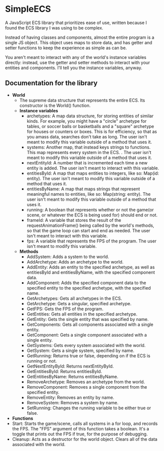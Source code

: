# SimpleECS
A JavaScript ECS library that prioritizes ease of use, written because I found the ECS library I was using to be complex.

Instead of having classes and components, almost the entire program is a single JS object.
This object uses maps to store data, and has getter and setter functions to keep the experience as simple as can be.

You aren't meant to interact with any of the world's instance variables directly: instead, use the getter and setter methods to interact with your entities and components. I'll tell you the instance variables, anyway.

## Documentation for the library

* **World**
  * The supreme data structure that represents the entire ECS. Its constructor is the World() function.
  * **Instance variables**
    * archetypes: A map data structure, for storing entities of similar kinds. For example, you might have a "circle" archetype for tables, or soccer balls or basketballs and a "square" archetype for houses or counters or boxes. This is for efficiency, so that as you amass data, searches don't take as long. The user isn't meant to modify this variable outside of a method that uses it.
    * systems: Another map, that instead keys strings to functions. This map represents every system in the ECS. . The user isn't meant to modify this variable outside of a method that uses it.
    * nextEntityId: A number that is incremented each time a new entity is added. The user isn't meant to interact with this variable.
    * entitiesById: A map that maps entities to integers, like so: Map(id: entity). The user isn't meant to modify this variable outside of a method that uses it.
    * entitiesByName: A map that maps strings that represent meaningful names to entities, like so: Map(string: entity). The user isn't meant to modify this variable outside of a method that uses it.
    * running: A boolean that represents whether or not the game(or scene, or whatever the ECS is being used for) should end or not.
    * frameId: A variable that stores the result of the requestAnimationFrame() being called by the world's methods, so that the game loop can start and end as needed. The user isn't meant to interact with this variable.
    * fps: A variable that represents the FPS of the program. The user isn't meant to modify this variable.
  * **Methods**
    * AddSystem: Adds a system to the world.
    * AddArchetype: Adds an archetype to the world.
    * AddEntity: Adds an entity to the specified archetype, as well as entitiesById and entitiesByName, with the specified component data.
    * AddComponent: Adds the specified component data to the specified entity to the specified archetype, with the specified name.
    * GetArchetypes: Gets all archetypes in the ECS.
    * GetArchetype: Gets a singular, specified archetype.
    * GetFPS: Gets the FPS of the program.
    * GetEntities: Gets all entities in the specified archetype.
    * GetEntity: Gets the single entity that was specified by name.
    * GetComponents: Gets all components associated with a single entity.
    * GetComponent: Gets a single component associated with a single entity.
    * GetSystems: Gets every system associated with the world.
    * GetSystem: Gets a single system, specified by name.
    * GetRunning: Returns true or false, depending on if the ECS is running or not.
    * GetNextEntityById: Returns nextEntityById.
    * GetEntitiesById: Returns entitiesById.
    * GetEntitiesByName: Returns entitiesByName.
    * RemoveArchetype: Removes an archetype from the world.
    * RemoveComponent: Removes a single component from the specified entity.
    * RemoveEntity: Removes an entity by name.
    * RemoveSystem: Removes a system by name.
    * SetRunning: Changes the running variable to be either true or false.
* **Functions**
 * Start: Starts the game/scene, calls all systems in a for loop, and records the FPS. The "FPS" argument of this function takes a boolean. It's a toggle that prints out the FPS if true, for the purpose of debugging.
 * Cleanup: Acts as a destructor for the world object. Clears all of the data associated with the world.
